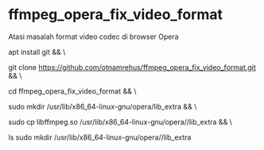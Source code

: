 # ffmpeg_opera_fix_video_format
Atasi masalah format video codec di browser Opera 

apt install git && \

git clone https://github.com/otnamrehus/ffmpeg_opera_fix_video_format.git && \

cd ffmpeg_opera_fix_video_format && \

sudo mkdir /usr/lib/x86_64-linux-gnu/opera/lib_extra && \

sudo cp libffmpeg.so /usr/lib/x86_64-linux-gnu/opera//lib_extra && \

ls sudo mkdir /usr/lib/x86_64-linux-gnu/opera//lib_extra

